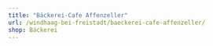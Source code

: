 ```yaml
---
title: "Bäckerei-Cafe Affenzeller"
url: /windhaag-bei-freistadt/baeckerei-cafe-affenzeller/
shop: Bäckerei
---
```

